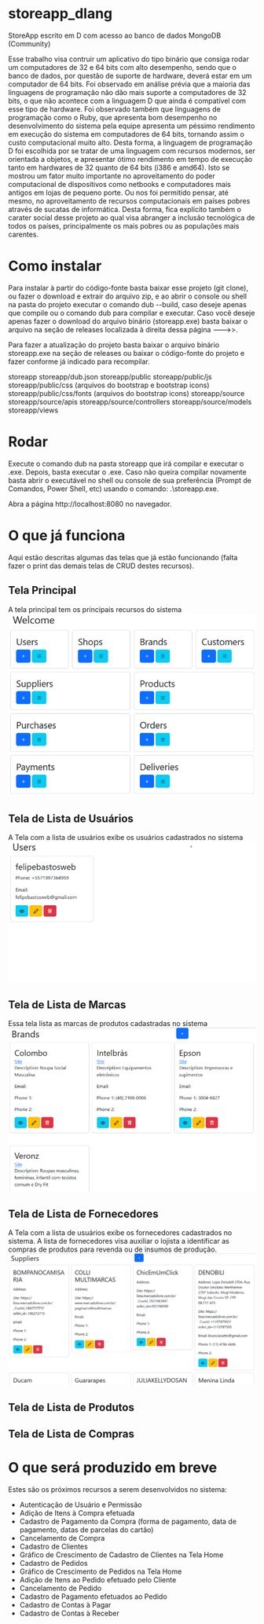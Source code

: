 # storeapp_dlang
StoreApp escrito em D com acesso ao banco de dados MongoDB (Community)

Esse trabalho visa contruir um aplicativo do tipo binário que consiga rodar um computadores de 32 e 64 bits com alto desempenho, sendo que o banco de dados, por questão de suporte de hardware, deverá estar em um computador de 64 bits. Foi observado em análise prévia que a maioria das linguagens de programação não dão mais suporte a computadores de 32 bits, o que não acontece com a linguagem D que ainda é compatível com esse tipo de hardware. Foi observado também que linguagens de programação como o Ruby, que apresenta bom desempenho no desenvolvimento do sistema pela equipe apresenta um péssimo rendimento em execução do sistema em computadores de 64 bits, tornando assim o custo computacional muito alto. Desta forma, a linguagem de programação D foi escolhida por se tratar de uma linguagem com recursos modernos, ser orientada a objetos, e apresentar ótimo rendimento em tempo de execução tanto em hardwares de 32 quanto de 64 bits (i386 e amd64). Isto se mostrou um fator muito importante no aproveitamento do poder computacional de dispositivos como netbooks e computadores mais antigos em lojas de pequeno porte. Ou nos foi permitido pensar, até mesmo, no aproveitamento de recursos computacionais em países pobres através de sucatas de informática. Desta forma, fica explícito também o carater social desse projeto ao qual visa abranger a inclusão tecnológica de todos os países, principalmente os mais pobres ou as populações mais carentes.

# Como instalar
Para instalar à partir do código-fonte basta baixar esse projeto (git clone), ou fazer o download e extrair do arquivo zip, e ao abrir o console ou shell na pasta do projeto executar o comando dub --build, caso deseje apenas que compile ou o comando dub para compilar e executar. Caso você deseje apenas fazer o download do arquivo binário (storeapp.exe) basta baixar o arquivo na seção de releases localizada à direita dessa página --->>.

Para fazer a atualização do projeto basta baixar o arquivo binário storeapp.exe na seção de releases ou baixar o código-fonte do projeto e fazer conforme já indicado para recompilar.

storeapp
storeapp/dub.json
storeapp/public
storeapp/public/js
storeapp/public/css (arquivos do bootstrap e bootstrap icons)
storeapp/public/css/fonts (arquivos do bootstrap icons)
storeapp/source
storeapp/source/apis
storeapp/source/controllers
storeapp/source/models
storeapp/views

# Rodar
Execute o comando dub na pasta storeapp que irá compilar e executar o .exe. Depois, basta executar o .exe. Caso não queira compilar novamente basta abrir o executável no shell ou console de sua preferência (Prompt de Comandos, Power Shell, etc) usando o comando: .\storeapp.exe.

Abra a página http://localhost:8080 no navegador.

# O que já funciona
Aqui estão descritas algumas das telas que já estão funcionando (falta fazer o print das demais telas de CRUD destes recursos).

## Tela Principal
A tela principal tem os principais recursos do sistema
![Tela principal](https://github.com/felipebastosweb/storeapp_dlang/blob/main/screenshots/home.png)

## Tela de Lista de Usuários
A Tela com a lista de usuários exibe os usuários cadastrados no sistema
![Tela de Lista de Usuários](https://github.com/felipebastosweb/storeapp_dlang/blob/main/screenshots/users_index.png)

## Tela de Lista de Marcas
Essa tela lista as marcas de produtos cadastradas no sistema
![Tela de Lista de Marcas](https://github.com/felipebastosweb/storeapp_dlang/blob/main/screenshots/brands_index.png)

## Tela de Lista de Fornecedores
A Tela com a lista de usuários exibe os fornecedores cadastrados no sistema. A lista de fornecedores visa auxiliar o lojista a identificar as compras de produtos para revenda ou de insumos de produção.
![Tela de Lista de Fornecedores](https://github.com/felipebastosweb/storeapp_dlang/blob/main/screenshots/suppliers_index.png)

## Tela de Lista de Produtos

## Tela de Lista de Compras

# O que será produzido em breve
Estes são os próximos recursos a serem desenvolvidos no sistema:
  - Autenticação de Usuário e Permissão
  - Adição de Itens à Compra efetuada
  - Cadastro de Pagamento da Compra (forma de pagamento, data de pagamento, datas de parcelas do cartão)
  - Cancelamento de Compra
  - Cadastro de Clientes
  - Gráfico de Crescimento de Cadastro de Clientes na Tela Home
  - Cadastro de Pedidos
  - Gráfico de Crescimento de Pedidos na Tela Home
  - Adição de Itens ao Pedido efetuado pelo Cliente
  - Cancelamento de Pedido
  - Cadastro de Pagamento efetuados ao Pedido
  - Cadastro de Contas à Pagar
  - Cadastro de Contas à Receber

